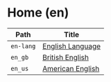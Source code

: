 
# Home (en)

| Path      | Title                                     |
| --------- | ----------------------------------------- |
| `en-lang` | [English Language](<./en-lang/README.md>) |
| `en_gb`   | [British English](<./en_gb/README.md>)        |
| `en_us`   | [American English](<./en_us/README.md>)   |
